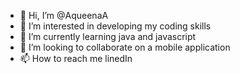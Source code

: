 - 👋 Hi, I’m @AqueenaA
- 👀 I’m interested in developing my coding skills
- 🌱 I’m currently learning java and javascript
- 💞️ I’m looking to collaborate on a mobile application
- 📫 How to reach me linedIn

<!---
AqueenaA/AqueenaA is a ✨ special ✨ repository because its `README.md` (this file) appears on your GitHub profile.
You can click the Preview link to take a look at your changes.
--->
